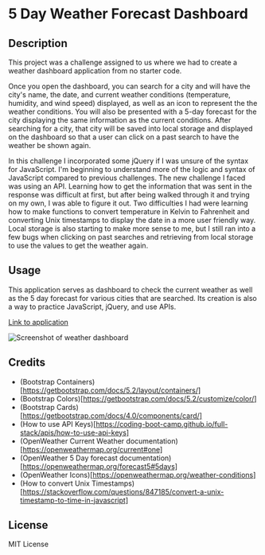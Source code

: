 # 5 Day Weather Forecast Dashboard

## Description
This project was a challenge assigned to us where we had to create a weather dashboard application from no starter code. 

Once you open the dashboard, you can search for a city and will have the city's name, the date, and current weather conditions (temperature, humidity, and wind speed) displayed, as well as an icon to represent the the weather conditions. You will also be presented with a 5-day forecast for the city displaying the same information as the current conditions. After searching for a city, that city will be saved into local storage and displayed on the dashboard so that a user can click on a past search to have the weather be shown again.

In this challenge I incorporated some jQuery if I was unsure of the syntax for JavaScript. I'm beginning to understand more of the logic and syntax of JavaScript compared to previous challenges. The new challenge I faced was using an API. Learning how to get the information that was sent in the response was difficult at first, but after being walked through it and trying on my own, I was able to figure it out. Two difficulties I had were learning how to make functions to convert temperature in Kelvin to Fahrenheit and converting Unix timestamps to display the date in a more user friendly way. Local storage is also starting to make more sense to me, but I still ran into a few bugs when clicking on past searches and retrieving from local storage to use the values to get the weather again.



## Usage
This application serves as dashboard to check the current weather as well as the 5 day forecast for various cities that are searched. Its creation is also a way to practice JavaScript, jQuery, and use APIs.

[Link to application]()



![Screenshot of weather dashboard](assets/)

## Credits
* (Bootstrap Containers)[https://getbootstrap.com/docs/5.2/layout/containers/]
* (Bootstrap Colors)[https://getbootstrap.com/docs/5.2/customize/color/]
* (Bootstrap Cards)[https://getbootstrap.com/docs/4.0/components/card/]
* (How to use API Keys)[https://coding-boot-camp.github.io/full-stack/apis/how-to-use-api-keys]
* (OpenWeather Current Weather documentation)[https://openweathermap.org/current#one]
* (OpenWeather 5 Day forecast documentation)[https://openweathermap.org/forecast5#5days]
* (OpenWeather Icons)[https://openweathermap.org/weather-conditions]
* (How to convert Unix Timestamps)[https://stackoverflow.com/questions/847185/convert-a-unix-timestamp-to-time-in-javascript]


## License

MIT License